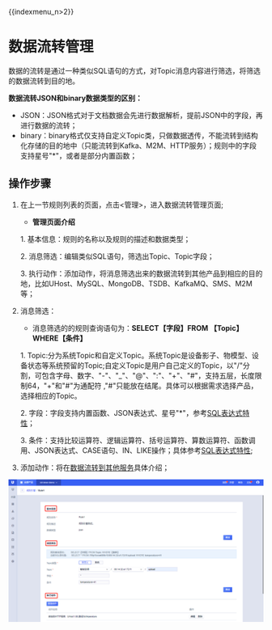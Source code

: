 {{indexmenu_n>2}}

# 数据流转管理
数据的流转是通过一种类似SQL语句的方式，对Topic消息内容进行筛选，将筛选的数据流转到目的地。

**数据流转JSON和binary数据类型的区别：**  

- JSON：JSON格式对于文档数据会先进行数据解析，提前JSON中的字段，再进行数据的流转；
- binary：binary格式仅支持自定义Topic类，只做数据透传，不能流转到结构化存储的目的地中（只能流转到Kafka、M2M、HTTP服务）；规则中的字段支持星号"*"，或者是部分内置函数；

## 操作步骤

1. 在上一节规则列表的页面，点击<管理>，进入数据流转管理页面;

     - **管理页面介绍**

	1\. 基本信息：规则的名称以及规则的描述和数据类型；

	2\. 消息筛选：编辑类似SQL语句，筛选出Topic、Topic字段；
	
	3\. 执行动作：添加动作，将消息筛选出来的数据流转到其他产品到相应的目的地，比如UHost、MySQL、MongoDB、TSDB、KafkaMQ、SMS、M2M等；
   
   

2. 消息筛选：

     - 消息筛选的的规则查询语句为：**SELECT【字段】FROM 【Topic】WHERE【条件】** 

	1\. Topic:分为系统Topic和自定义Topic。系统Topic是设备影子、物模型、设备状态等系统预留的Topic;自定义Topic是用户自己定义的Topic，以"/"分割，可包含字母、数字、"-"、"_"、"@"、":"、"+"、"#"，支持五层，长度限制64，"+"和"#"为通配符 ,"#"只能放在结尾。具体可以根据需求选择产品，选择相应的Topic。


	2\. 字段：字段支持内置函数、JSON表达式、星号"*"，参考[SQL表达式特性](sql_statements)；
	
	3\. 条件：支持比较运算符、逻辑运算符、括号运算符、算数运算符、函数调用、JSON表达式、CASE语句、IN、LIKE操作；具体参考[SQL表达式特性](sql_statements);
   

 



3. 添加动作：将在[数据流转到其他服务](data_forwarding)具体介绍；
	
   


![编辑规则](../../images/编辑规则.png)
